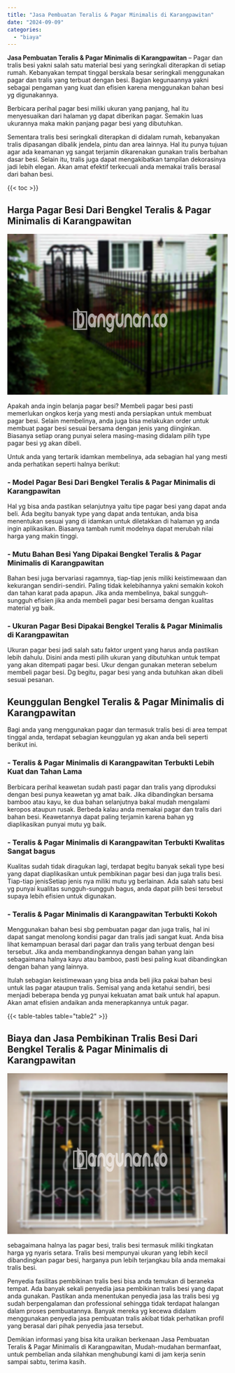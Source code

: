 ```yaml
---
title: "Jasa Pembuatan Teralis & Pagar Minimalis di Karangpawitan"
date: "2024-09-09"
categories: 
  - "biaya"
---
```


**Jasa Pembuatan Teralis & Pagar Minimalis di Karangpawitan** – Pagar dan tralis besi yakni salah satu material besi yang seringkali diterapkan di setiap rumah. Kebanyakan tempat tinggal berskala besar seringkali menggunakan pagar dan tralis yang terbuat dengan besi. Bagian kegunaannya yakni sebagai pengaman yang kuat dan efisien karena menggunakan bahan besi yg digunakannya.

Berbicara perihal pagar besi miliki ukuran yang panjang, hal itu menyesuaikan dari halaman yg dapat diberikan pagar. Semakin luas ukurannya maka makin panjang pagar besi yang dibutuhkan.

Sementara tralis besi seringkali diterapkan di didalam rumah, kebanyakan tralis dipasangan dibalik jendela, pintu dan area lainnya. Hal itu punya tujuan agar ada keamanan yg sangat terjamin dikarenakan gunakan tralis berbahan dasar besi. Selain itu, tralis juga dapat mengakibatkan tampilan dekorasinya jadi lebih elegan. Akan amat efektif terkecuali anda memakai tralis berasal dari bahan besi.

{{< toc >}}

## Harga Pagar Besi Dari Bengkel Teralis & Pagar Minimalis di Karangpawitan

![Jasa Pembuatan Teralis & Pagar Minimalis di Karangpawitan](/images/pagar-minimalis-murah-43.png)

Apakah anda ingin belanja pagar besi? Membeli pagar besi pasti memerlukan ongkos kerja yang mesti anda persiapkan untuk membuat pagar besi. Selain membelinya, anda juga bisa melakukan order untuk membuat pagar besi sesuai bersama dengan jenis yang diinginkan. Biasanya setiap orang punyai selera masing-masing didalam pilih type pagar besi yg akan dibeli.

Untuk anda yang tertarik idamkan membelinya, ada sebagian hal yang mesti anda perhatikan seperti halnya berikut:
### \- Model Pagar Besi Dari Bengkel Teralis & Pagar Minimalis di Karangpawitan

Hal yg bisa anda pastikan selanjutnya yaitu tipe pagar besi yang dapat anda beli. Ada begitu banyak type yang dapat anda tentukan, anda bisa menentukan sesuai yang di idamkan untuk diletakkan di halaman yg anda ingin aplikasikan. Biasanya tambah rumit modelnya dapat merubah nilai harga yang makin tinggi.

### \- Mutu Bahan Besi Yang Dipakai Bengkel Teralis & Pagar Minimalis di Karangpawitan

Bahan besi juga bervariasi ragamnya, tiap-tiap jenis miliki keistimewaan dan kekurangan sendiri-sendiri. Paling tidak kelebihannya yakni semakin kokoh dan tahan karat pada apapun. Jika anda membelinya, bakal sungguh-sungguh efisien jika anda membeli pagar besi bersama dengan kualitas material yg baik.

### \- Ukuran Pagar Besi Dipakai Bengkel Teralis & Pagar Minimalis di Karangpawitan

Ukuran pagar besi jadi salah satu faktor urgent yang harus anda pastikan lebih dahulu. Disini anda mesti pilih ukuran yang dibutuhkan untuk tempat yang akan ditempati pagar besi. Ukur dengan gunakan meteran sebelum membeli pagar besi. Dg begitu, pagar besi yang anda butuhkan akan dibeli sesuai pesanan.

## Keunggulan Bengkel Teralis & Pagar Minimalis di Karangpawitan

Bagi anda yang menggunakan pagar dan termasuk tralis besi di area tempat tinggal anda, terdapat sebagian keunggulan yg akan anda beli seperti berikut ini.

### \- Teralis & Pagar Minimalis di Karangpawitan Terbukti Lebih Kuat dan Tahan Lama

Berbicara perihal keawetan sudah pasti pagar dan tralis yang diproduksi dengan besi punya keawetan yg amat baik. Jika dibandingkan bersama bamboo atau kayu, ke dua bahan selanjutnya bakal mudah mengalami keropos ataupun rusak. Berbeda kalau anda memakai pagar dan tralis dari bahan besi. Keawetannya dapat paling terjamin karena bahan yg diaplikasikan punyai mutu yg baik.

### \- Teralis & Pagar Minimalis di Karangpawitan Terbukti Kwalitas Sangat bagus

Kualitas sudah tidak diragukan lagi, terdapat begitu banyak sekali type besi yang dapat diaplikasikan untuk pembikinan pagar besi dan juga tralis besi. Tiap-tiap jenisSetiap jenis nya miliki mutu yg berlainan. Ada salah satu besi yg punyai kualitas sungguh-sungguh bagus, anda dapat pilih besi tersebut supaya lebih efisien untuk digunakan.

### \- Teralis & Pagar Minimalis di Karangpawitan Terbukti Kokoh

Menggunakan bahan besi sbg pembuatan pagar dan juga tralis, hal ini dapat sangat menolong kondisi pagar dan tralis jadi sangat kuat. Anda bisa lihat kemampuan berasal dari pagar dan tralis yang terbuat dengan besi tersebut. Jika anda membandingkannya dengan bahan yang lain sebagaimana halnya kayu atau bamboo, pasti besi paling kuat dibandingkan dengan bahan yang lainnya.

Itulah sebagian keistimewaan yang bisa anda beli jika pakai bahan besi untuk las pagar ataupun tralis. Semisal yang anda ketahui sendiri, besi menjadi beberapa benda yg punyai kekuatan amat baik untuk hal apapun. Akan amat efisien andaikan anda menerapkannya untuk pagar.

{{< table-tables table="table2" >}}

## Biaya dan Jasa Pembikinan Tralis Besi Dari Bengkel Teralis & Pagar Minimalis di Karangpawitan

![Jasa Pembuatan Teralis & Pagar Minimalis di Karangpawitan](/images/teralis-minimalis-murah-07.png)

sebagaimana halnya las pagar besi, tralis besi termasuk miliki tingkatan harga yg nyaris setara. Tralis besi mempunyai ukuran yang lebih kecil dibandingkan pagar besi, harganya pun lebih terjangkau bila anda memakai tralis besi.

Penyedia fasilitas pembikinan tralis besi bisa anda temukan di beraneka tempat. Ada banyak sekali penyedia jasa pembikinan tralis besi yang dapat anda gunakan. Pastikan anda menentukan penyedia jasa las tralis besi yg sudah berpengalaman dan professional sehingga tidak terdapat halangan dalam proses pembuatannya. Banyak mereka yg kecewa didalam menggunakan penyedia jasa pembuatan tralis akibat tidak perhatikan profil yang berasal dari pihak penyedia jasa tersebut.

Demikian informasi yang bisa kita uraikan berkenaan Jasa Pembuatan Teralis & Pagar Minimalis di Karangpawitan, Mudah-mudahan bermanfaat, untuk pembelian anda silahkan menghubungi kami di jam kerja senin sampai sabtu, terima kasih.
